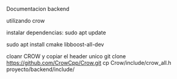 Documentacion backend 

utilizando crow

instalar dependencias:
sudo apt update

sudo apt install cmake libboost-all-dev


cloanr CROW y copiar el header unico
git clone https://github.com/CrowCpp/Crow.git
cp Crow/include/crow_all.h proyecto/backend/include/

